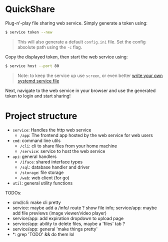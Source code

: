 # QuickShare

Plug-n'-play file sharing web service. Simply generate a token using:

```sh
$ service token --new
```
> This will also generate a default `config.ini` file. Set the config absolute path using the `-c` flag.

Copy the displayed token, then start the web service using:

```sh
$ service host --port 80
```
> Note: to keep the service up use `screen`, or even better [write your own systemd service file](https://wiki.debian.org/systemd/Services)

Next, navigate to the web service in your browser and use the generated token to login and start sharing!

# Project structure

- `service`: Handles the http web service
    - `/app`: The frontend app hosted by the web service for web users
- `cmd`: command line utils
    - `/cli`: cli to share files from your home machine
    - `/service`: service to host the web service
- `api`: general handlers
    - `/iface`: shared interface types
    - `/sql`: database handler and driver
    - `/storage`: file storage
    - `/web`: web client (for go)
- `util`: general utility functions

TODOs:
- cmd/cli: make cli pretty
- service: maybe add a /info/ route ? show file info; service/app: maybe add file previews (image viewer/video player)
- service/app: add expiration dropdown to upload page
- service/app: ability to delete files, maybe a 'files' tab ?
- service/app: general 'make things pretty'
- *: grep 'TODO' && do them lol